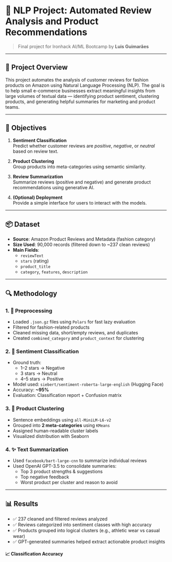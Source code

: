 # 🧠 NLP Project: Automated Review Analysis and Product Recommendations

> Final project for Ironhack AI/ML Bootcamp by **Luis Guimarães**

---

## 📌 Project Overview

This project automates the analysis of customer reviews for fashion products on Amazon using Natural Language Processing (NLP). The goal is to help small e-commerce businesses extract meaningful insights from large volumes of textual data — identifying product sentiment, clustering products, and generating helpful summaries for marketing and product teams.

---

## 🧪 Objectives

1. **Sentiment Classification**  
   Predict whether customer reviews are *positive*, *negative*, or *neutral* based on review text.

2. **Product Clustering**  
   Group products into meta-categories using semantic similarity.

3. **Review Summarization**  
   Summarize reviews (positive and negative) and generate product recommendations using generative AI.

4. **(Optional) Deployment**  
   Provide a simple interface for users to interact with the models.

---

## 📦 Dataset

- **Source**: Amazon Product Reviews and Metadata (fashion category)
- **Size Used**: 90,000 records (filtered down to ~237 clean reviews)
- **Main Fields**:  
  - `reviewText`  
  - `stars` (rating)  
  - `product_title`  
  - `category`, `features`, `description`

---

## 🔍 Methodology

### 1. 🔧 Preprocessing
- Loaded `.json.gz` files using `Polars` for fast lazy evaluation
- Filtered for fashion-related products
- Cleaned missing data, short/empty reviews, and duplicates
- Created `combined_category` and `product_context` for clustering

### 2. 🎯 Sentiment Classification
- Ground truth:  
  - 1–2 stars → Negative  
  - 3 stars → Neutral  
  - 4–5 stars → Positive
- Model used: `siebert/sentiment-roberta-large-english` (Hugging Face)
- Accuracy: **~95%**
- Evaluation: Classification report + Confusion matrix

### 3. 🧩 Product Clustering
- Sentence embeddings using `all-MiniLM-L6-v2`
- Grouped into **2 meta-categories** using `KMeans`
- Assigned human-readable cluster labels
- Visualized distribution with Seaborn

### 4. ✨ Text Summarization
- Used `facebook/bart-large-cnn` to summarize individual reviews
- Used OpenAI GPT-3.5 to consolidate summaries:
  - Top 3 product strengths & suggestions
  - Top negative feedback
  - Worst product per cluster and reason to avoid

---

## 📊 Results

- ✅ 237 cleaned and filtered reviews analyzed
- ✅ Reviews categorized into sentiment classes with high accuracy
- ✅ Products grouped into logical clusters (e.g., athletic wear vs casual wear)
- ✅ GPT-generated summaries helped extract actionable product insights

#### 📈 Classification Accuracy
